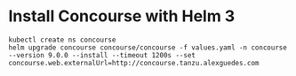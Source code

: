 # Install Concourse with Helm 3

```
kubectl create ns concourse
helm upgrade concourse concourse/concourse -f values.yaml -n concourse --version 9.0.0 --install --timeout 1200s --set concourse.web.externalUrl=http://concourse.tanzu.alexguedes.com
```